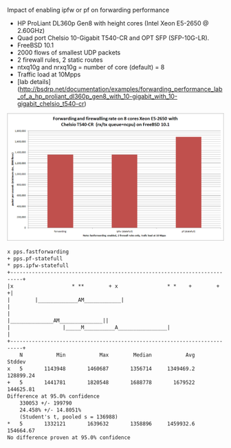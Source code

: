 Impact of enabling ipfw or pf on forwarding performance
  - HP ProLiant DL360p Gen8 with height cores (Intel Xeon E5-2650 @ 2.60GHz)
  - Quad port Chelsio 10-Gigabit T540-CR and OPT SFP (SFP-10G-LR).
  - FreeBSD 10.1
  - 2000 flows of smallest UDP packets
  - 2 firewall rules, 2 static routes
  - ntxq10g and nrxq10g = number of core (default) = 8
  - Traffic load at 10Mpps
  - [lab details] (http://bsdrp.net/documentation/examples/forwarding_performance_lab_of_a_hp_proliant_dl360p_gen8_with_10-gigabit_with_10-gigabit_chelsio_t540-cr)

![Impact of enabling ipfw or pf on forwarding performance on FreeBSD 10.2](graph.png)


```
x pps.fastforwarding
+ pps.pf-statefull
* pps.ipfw-statefull
+--------------------------------------------------------------------------+
|x                   * **        + x                * *    +        +     +|
|        |_____________AM____________|                                     |
|                                          |______________AM______________||
|                 |_____M__________A________________|                      |
+--------------------------------------------------------------------------+
    N           Min           Max        Median           Avg        Stddev
x   5       1143948       1460687       1356714     1349469.2     128899.24
+   5       1441781       1820548       1688778       1679522     144625.81
Difference at 95.0% confidence
	330053 +/- 199790
	24.458% +/- 14.8051%
	(Student's t, pooled s = 136988)
*   5       1332121       1639632       1358896     1459932.6     154664.67
No difference proven at 95.0% confidence
```
